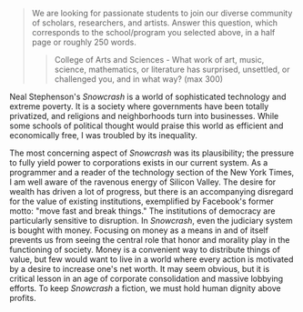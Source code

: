 > We are looking for passionate students to join our diverse community of scholars, researchers, and artists.
  Answer this question, which corresponds to the school/program you selected above, in a half page or roughly 250 words. 
>>  College of Arts and Sciences -
    What work of art, music, science, mathematics, or literature has surprised, unsettled, or challenged you, and in what way?
    (max 300)

Neal Stephenson's *Snowcrash* is a world of sophisticated technology and extreme poverty.
It is a society where governments have been totally privatized, and religions and neighborhoods turn into businesses.
While some schools of political thought would praise this world as efficient and economically free, I was troubled by its inequality.

The most concerning aspect of *Snowcrash* was its plausibility; the pressure to fully yield power to corporations exists in our current system.
As a programmer and a reader of the technology section of the New York Times, I am well aware of the ravenous energy of Silicon Valley.
The desire for wealth has driven a lot of progress, but there is an accompanying disregard for the value of existing institutions, exemplified by Facebook's former motto: "move fast and break things."
The institutions of democracy are particularly sensitive to disruption.
In *Snowcrash*, even the judiciary system is bought with money.
Focusing on money as a means in and of itself prevents us from seeing the central role that honor and morality play in the functioning of society.
Money is a convenient way to distribute things of value, but few would want to live in a world where every action is motivated by a desire to increase one's net worth.
It may seem obvious, but it is critical lesson in an age of corporate consolidation and massive lobbying efforts.
To keep *Snowcrash* a fiction, we must hold human dignity above profits.
